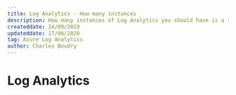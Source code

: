 ```yaml
---
title: Log Analytics - How many instances
description: How many instances of Log Analytics you should have is a recurring topic. Here is my synthesis on this question.
createddate: 24/09/2019
updateddate: 17/06/2020
tag: Azure Log Analytics
author: Charles Boudry
---
```


# Log Analytics
